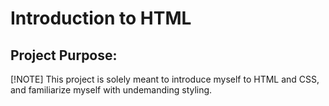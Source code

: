 # Introduction to HTML
## Project Purpose:
[!NOTE] This project is solely meant to introduce myself to HTML and CSS, and familiarize myself with undemanding styling.
